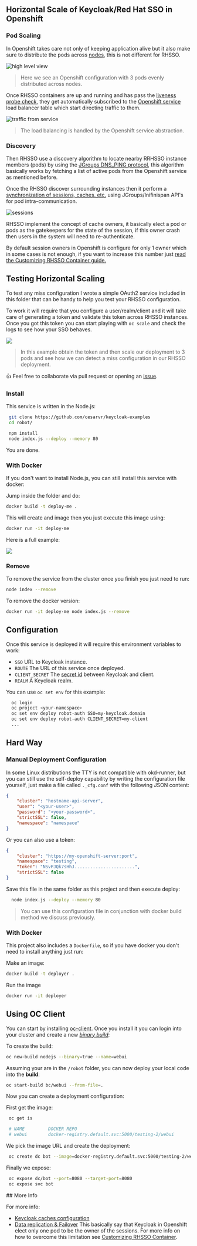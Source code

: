 ## Horizontal Scale of Keycloak/Red Hat SSO in Openshift

### Pod Scaling

In Openshift takes care not only of keeping application alive but it also make sure to distribute the pods across [nodes](), this is not different for RHSSO.

![high level view](https://github.com/cesarvr/keycloak-examples/blob/master/docs/scaling-pod-up.png?raw=true)

> Here we see an Openshift configuration with 3 pods evenly distributed across nodes.

Once RHSSO containers are up and running and has pass the [liveness probe check](), they get automatically subscribed to the [Openshift service](https://docs.openshift.com/enterprise/3.0/architecture/core_concepts/pods_and_services.html#services) load balancer table which start directing traffic to them.

![traffic from service](https://github.com/cesarvr/keycloak-examples/blob/master/docs/service-dns.png?raw=true)

> The load balancing is handled by the Openshift service abstraction.  

### Discovery

Then RHSSO use a discovery algorithm to locate nearby RRHSSO instance members (pods) by using the [JGroups DNS_PING protocol](http://www.jgroups.org/manual4/index.html#_dns_ping), this algorithm basically works by fetching a list of active pods from the Openshift service as mentioned before.

Once the RHSSO discover surrounding instances then it perform a [synchronization of sessions, caches. etc.](https://www.keycloak.org/docs/3.0/server_installation/topics/cache.html) using JGroups/Inifinispan API's for pod intra-communication.

![sessions](https://github.com/cesarvr/keycloak-examples/blob/master/docs/sessions.png?raw=true)

RHSSO implement the concept of cache owners, it basically elect a pod or pods as the gatekeepers for the state of the session, if this owner crash then users in the system will need to re-authenticate.

By default session owners in Openshift is configure for only 1 owner which in some cases is not enough, if you want to increase this number just [read the Customizing RHSSO Container guide.](https://github.com/cesarvr/keycloak-examples/tree/master/modifying-keycloak-cfg#customizing-rhsso-container)

## Testing Horizontal Scaling

To test any miss configuration I wrote a simple OAuth2 service included in this folder that can be handy to help you test your RHSSO configuration.

To work it will require that you configure a user/realm/client and it will take care of generating a token and validate this token across RHSSO instances. Once you got this token you can start playing with ``oc scale`` and check the logs to see how your SSO behaves.

![](https://github.com/cesarvr/keycloak-examples/blob/master/docs/unsync.gif?raw=true)

> In this example obtain the token and then scale our deployment to 3 pods and see how we can detect a miss configuration in our RHSSO deployment.

👍 Feel free to collaborate via pull request or opening an [issue](https://github.com/cesarvr/keycloak-examples/issues).

### Install

This service is written in the Node.js:

```sh
 git clone https://github.com/cesarvr/keycloak-examples
 cd robot/

 npm install
 node index.js --deploy --memory 80
```

You are done.


### With Docker

If you don't want to install Node.js, you can still install this service with docker:

Jump inside the folder and do:

```sh
docker build -t deploy-me .
```

This will create and image then you just execute this image using:

```sh
docker run -it deploy-me
```

Here is a full example:

![](https://github.com/cesarvr/keycloak-examples/blob/master/docs/docker-deployment.gif?raw=true)



### Remove

To remove the service from the cluster once you finish you just need to run:

```sh
node index --remove
```
To remove the docker version:

```sh
docker run -it deploy-me node index.js --remove
```

## Configuration

Once this service is deployed it will require this environment variables to work:

- ``SSO`` URL to Keycloak instance.
- ``ROUTE`` The URL of this service once deployed.
- ``CLIENT_SECRET`` The [secret id](https://www.keycloak.org/docs/2.5/server_admin/topics/clients/oidc/confidential.html) between Keycloak and client.
- ``REALM`` A Keycloak realm.

You can use ``oc set env`` for this example:

```sh
  oc login
  oc project <your-namespace>
  oc set env deploy robot-auth SSO=my-keycloak.domain
  oc set env deploy robot-auth CLIENT_SECRET=my-client
  ...
```

## Hard Way

### Manual Deployment Configuration

In some Linux distributions the TTY is not compatible with okd-runner, but you can still use the self-deploy capability by writing the configuration file yourself, just make a file called ``._cfg.conf`` with the following JSON content:

```json
{
    "cluster": "hostname-api-server",
    "user": "<your-user>",
    "password": "<your-password>",
    "strictSSL": false,
    "namespace": "namespace"
}
```


Or you can also use a token:

```json
{
    "cluster": "https://my-openshift-server:port",
    "namespace": "testing",
    "token": "NSvPJQk7sHhJ.......................",
    "strictSSL": false
}
```

Save this file in the same folder as this project and then execute deploy:

```sh
  node index.js --deploy --memory 80
```
> You can use this configuration file in conjunction with docker build method we discuss previously.

### With Docker

This project also includes a ``Dockerfile``, so if you have docker you don't need to install anything just run:


Make an image:

```sh
docker build -t deployer .
```

Run the image

```sh
docker run -it deployer
```

## Using OC Client

You can start by installing [oc-client](https://github.com/cesarvr/Openshift#linuxmacosx). Once you install it you can login into your cluster and create a new [*binary build*](https://cesarvr.io/post/buildconfig/):


To create the build:

```sh
oc new-build nodejs --binary=true --name=webui
```


Assuming your are in the ``/robot`` folder, you can now deploy your local code into the **build**:

```sh
oc start-build bc/webui --from-file=.
```


Now you can create a deployment configuration:

First get the image:

```sh
 oc get is

 # NAME         DOCKER REPO                                             TAGS      UPDATED
 # webui        docker-registry.default.svc:5000/testing-2/webui
```

We pick the image URL and create the deployment:

```sh
 oc create dc bot --image=docker-registry.default.svc:5000/testing-2/webui
```

Finally we expose:

```sh
 oc expose dc/bot --port=8080 --target-port=8080
 oc expose svc bot
```

## More Info

For more info:

- [Keycloak caches configuration](https://www.keycloak.org/docs/3.0/server_installation/topics/cache.html)
- [Data replication & Failover](https://www.keycloak.org/docs/3.0/server_installation/topics/cache/replication.html) This basically say that Keycloak in Openshift elect only one pod to be the owner of the sessions. For more info on how to overcome this limitation see [Customizing RHSSO Container](https://github.com/cesarvr/keycloak-examples/tree/master/modifying-keycloak-cfg).
